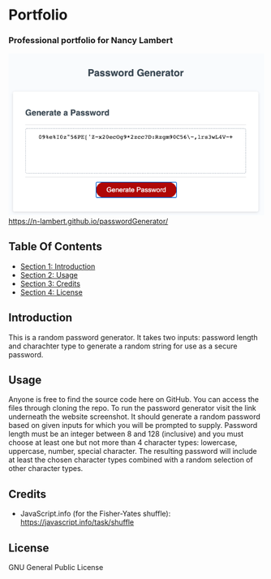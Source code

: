 # Portfolio #

### Professional portfolio for Nancy Lambert ###

![Screenshot of index.html](./assets/Password_Generator.png)
https://n-lambert.github.io/passwordGenerator/

## Table Of Contents ##

- [Section 1: Introduction](#introduction)
- [Section 2: Usage](#usage)
- [Section 3: Credits](#credits)
- [Section 4: License](#license)

## Introduction ##

This is a random password generator. It takes two inputs: password length and charachter type to generate a random string for use as a secure password. 

## Usage ##

Anyone is free to find the source code here on GitHub. You can access the files through cloning the repo. To run the password generator visit the link underneath the website screenshot. It should generate a random password based on given inputs for which you will be prompted to supply. Password length must be an integer between 8 and 128 (inclusive) and you must choose at least one but not more than 4 character types: lowercase, uppercase, number, special character. The resulting password will include at least the chosen character types combined with a random selection of other character types.

## Credits ##

- JavaScript.info (for the Fisher-Yates shuffle): https://javascript.info/task/shuffle

## License ##

GNU General Public License
